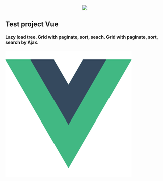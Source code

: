 <p align="center"><img src="https://laravel.com/assets/img/components/logo-laravel.svg"></p>

## Test project Vue

#### Lazy load tree. Grid with paginate, sort, seach. Grid with paginate, sort, search by Ajax.

![Vue logo](/resources/assets/images/vue.png)
